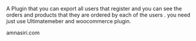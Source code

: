 A Plugin that you can export all users that register and you can see the orders and products that they are ordered by each of the users . you need just use Ultimatemeber and woocommerce plugin.

amnasiri.com
